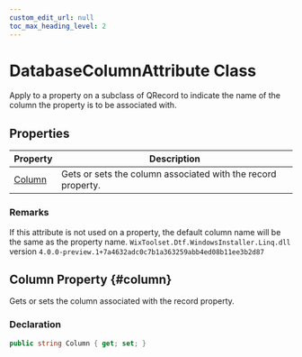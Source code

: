```yaml
---
custom_edit_url: null
toc_max_heading_level: 2
---
```

# DatabaseColumnAttribute Class
Apply to a property on a subclass of QRecord to indicate the name of the column the property is to be associated with.
## Properties
| Property | Description |
| ------ | ----------- |
| [Column](#column) | Gets or sets the column associated with the record property. |
### Remarks
If this attribute is not used on a property, the default column name will be the same as the property name.
`WixToolset.Dtf.WindowsInstaller.Linq.dll` version `4.0.0-preview.1+7a4632adc0c7b1a363259abb4ed08b11ee3b2d87`
## Column Property {#column}
Gets or sets the column associated with the record property.
### Declaration
```cs
public string Column { get; set; } 
```
